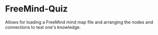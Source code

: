 # FreeMind-Quiz
Allows for loading a FreeMind mind map file and arranging the nodes and connections to test one's knowledge.
